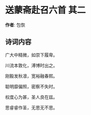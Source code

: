 # 送蒙斋赴召六首  其二

**作者**: 包恢

## 诗词内容

广大中精微，如崇下履卑。

川流本敦化，溥博时出之。

刚毅发秋凛，宽裕融春熙。

聪明靡偏照，密察不失时。

权度心为甚，圣人良在兹。

思睿睿作圣，无思无不思。

